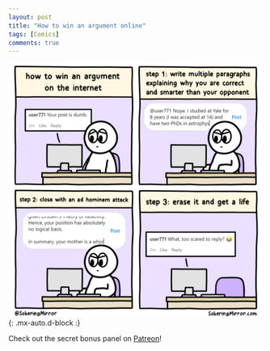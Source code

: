 ```yaml
---
layout: post
title: "How to win an argument online"
tags: [Comics]
comments: true
---
```



!["How to win an argument online"](/comics/49.png){: .mx-auto.d-block :}

Check out the secret bonus panel on [Patreon](https://www.patreon.com/SoberingMirror)!